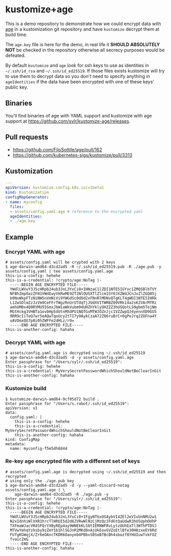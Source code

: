 # kustomize+age

This is a demo repository to demonstrate how we could encrypt data with [age](https://github.com/FiloSottile/age)
in a kustomization git repository and have `kustomize` decrypt them at build time.

The `age.key` file is here for the demo, in real life it __SHOULD ABSOLUTELY NOT__ be
checked in the repository otherwise all secrecy purposes would be defeated.

By default `kustomize` and `age` look for ssh keys to use as identities in `~/.ssh/id_rsa` and `~/.ssh/id_ed25519`.
If those files exists kustomize will try to use them to decrypt data so you don't need to specify anything in `ageIdentities`
if the data have been encrypted with one of these keys' public key.

## Binaries

You'll find binaries of age with YAML support and kustomize with age support at https://github.com/sylr/kustomize-age/releases.

## Pull requests

- https://github.com/FiloSottile/age/pull/162
- https://github.com/kubernetes-sigs/kustomize/pull/3313

## Kustomization

```yaml
---
apiVersion: kustomize.config.k8s.io/v1beta1
kind: Kustomization
configMapGenerator:
- name: myconfig
  files:
  - assets/config.yaml.age # reference to the encrypted yaml
  ageIdentities:
  - ./age.key
```

## Example

### Encrypt YAML with age
```shell
# assets/config.yaml will be crypted with 2 keys
$ age-darwin-amd64-d3cd2ad5 -R ~/.ssh/id_ed25519.pub -R ./age.pub -y assets/config.yaml | tee assets/config.yaml.age
this-is-a-config: hehehe
this-is-a-credential: !crypto/age:NoTag |-
  -----BEGIN AGE ENCRYPTED FILE-----
  YWdlLWVuY3J5cHRpb24ub3JnL3YxCi0+IHNzaC1lZDI1NTE5IGYxc1ZMQSBlbTVY
  NFBhZmpOazZFN1VWdEwyVkRwME9ZT2NlOU5XTlZlcm1SY0JXZWdJCnJxZlZGQ05j
  b0NuWkpFTzNiNW5nVmNiVi9YWGdSc0dOd2xFNnRlMDNvQTgKLT4gWDI1NTE5IHRk
  L1ZwSDlmZzJzVm9CeFFrTWgzRnUrUTdqTjJUdXVITWRBZ09VRk14a2sKZVArMTRz
  amhUM0x4Q0RYMU55SmxJbW1aWkVubm94UHZhYklyUHZZZ3hUSQotLS0gbm5TejNm
  MGtHckg3VHBTa1ovbHp5dUtnMXdPU1NQTGxMTWJOZnJjc1VZZwpQJ4yennXD9GU5
  9RR9cIiTeQ7wr5eAQwTqoUcy2tTI7y9AykCzaA72Z06ruBrC+0gPeJrq2ZOFna4Y
  uAVOmxQG7p8i0hZWFFe2dHLz/r0=
  -----END AGE ENCRYPTED FILE-----
this-is-another-config: hahaha
```

### Decrypt YAML with age
```shell
# assets/config.yaml.age is decrypted using ~/.ssh/id_ed25519
$ age-darwin-amd64-d3cd2ad5 -d -y assets/config.yaml.age
Enter passphrase for "/Users/sylr/.ssh/id_ed25519":
this-is-a-config: hehehe
this-is-a-credential: MyVerySecretPasswordWhichShouldNotBeClearInGit
this-is-another-config: hahaha
```

### Kustomize build
```shell
$ kustomize-darwin-amd64-9cf05d72 build .
Enter passphrase for "/Users/s.rabot/.ssh/id_ed25519":
apiVersion: v1
data:
  config.yaml: |
    this-is-a-config: hehehe
    this-is-a-credential: MyVerySecretPasswordWhichShouldNotBeClearInGit
    this-is-another-config: hahaha
kind: ConfigMap
metadata:
  name: myconfig-f5m5dh6844
```

### Re-key age encrypted file with a different set of keys
```shell
# assets/config.yaml.age is decrypted using ~/.ssh/id_ed25519 and then recrypted
# using only the ./age.pub key
$ age-darwin-amd64-d3cd2ad5 -d -y --yaml-discard-notag assets/config.yaml.age | \
    age-darwin-amd64-d3cd2ad5 -R ./age.pub -y
Enter passphrase for "/Users/sylr/.ssh/id_ed25519":
this-is-a-config: hehehe
this-is-a-credential: !crypto/age:NoTag |-
  -----BEGIN AGE ENCRYPTED FILE-----
  YWdlLWVuY3J5cHRpb24ub3JnL3YxCi0+IFgyNTUxOSAybVI4ZEl2eVIxUnNRU2w1
  N2xIdnhiWlVXR1hrcTlHRUI5d2d6ZVRwWlNzCjMzQzJFdGtQaUdwR3hUSUphOUhP
  TXFmaWJacVR4SFQrYXByREp4ay9WNEkKLS0tIERNWFRvLytzUUhEaTl3WThPTDVJ
  MTVwYmhqYzhsby9zZmY1b1hlSGJnR2MKd8nAjUkEovGVZoEtlBfe30H8zxeEY6Rd
  FUfgKGWqjX/Zr6eOAncTKDR6Oaoyeb4PBbvS0SoBfBcBh4sbozf8YHUIuwTvkFOZ
  fvaicZmG
  -----END AGE ENCRYPTED FILE-----
this-is-another-config: hahaha
```
